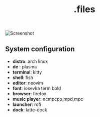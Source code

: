 <div align='center'>
    <h1>.files</h1><br>
</div>

![Screenshot](https://i.imgur.com/ReVz33i.png)

## System configuration

+ **distro**: arch linux
+ **de** : plasma
+ **terminal**: kitty
+ **shell**: fish
+ **editor**: neovim
+ **font**: iosevka term bold
+ **browser**: firefox
+ **music player**: ncmpcpp,mpd,mpc
+ **launcher**: rofi
+ **dock**: latte-dock
